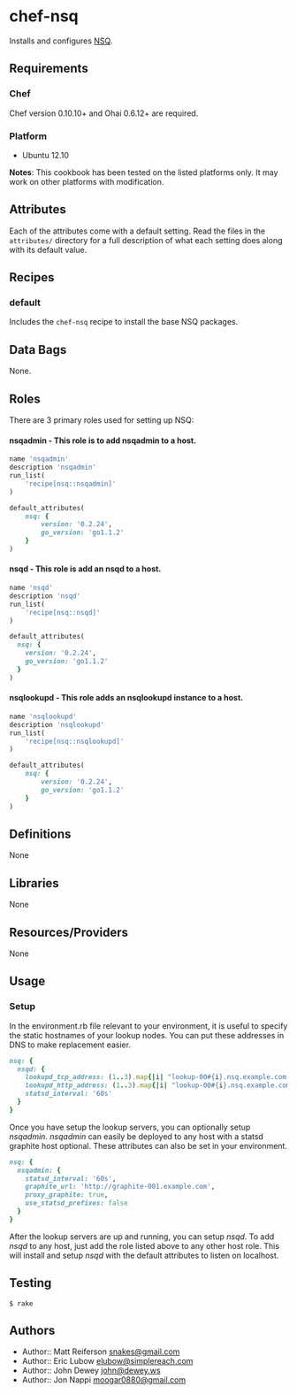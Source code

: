 chef-nsq
========
Installs and configures [NSQ](http://bitly.github.io/nsq).

Requirements
------------

### Chef
Chef version 0.10.10+ and Ohai 0.6.12+ are required.

### Platform
* Ubuntu 12.10

**Notes**: This cookbook has been tested on the listed platforms only. It may work on other platforms with modification.

Attributes
----------
Each of the attributes come with a default setting. Read the files in the `attributes/` directory for a full description of what each setting does along with its default value.

Recipes
-------
### default
Includes the `chef-nsq` recipe to install the base NSQ packages.

Data Bags
---------
None.

Roles
-----
There are 3 primary roles used for setting up NSQ:

#### nsqadmin - This role is to add nsqadmin to a host.

```ruby
name 'nsqadmin'
description 'nsqadmin'
run_list(
    'recipe[nsq::nsqadmin]'
)

default_attributes(
    nsq: {
        version: '0.2.24',
        go_version: 'go1.1.2'
    }
)
```

#### nsqd - This role is add an nsqd to a host.

```ruby
name 'nsqd'
description 'nsqd'
run_list(
    'recipe[nsq::nsqd]'
)

default_attributes(
  nsq: {
    version: '0.2.24',
    go_version: 'go1.1.2'
  }
)
```

#### nsqlookupd - This role adds an nsqlookupd instance to a host.

```ruby
name 'nsqlookupd'
description 'nsqlookupd'
run_list(
    'recipe[nsq::nsqlookupd]'
)

default_attributes(
    nsq: {
        version: '0.2.24',
        go_version: 'go1.1.2'
    }
)
```

Definitions
-----------
None

Libraries
---------
None

Resources/Providers
-------------------
None

Usage
-----

### Setup
In the environment.rb file relevant to your environment, it is useful to specify the static hostnames of your lookup nodes.  You can put these addresses in DNS to make replacement easier.

```ruby
nsq: {
  nsqd: {
    lookupd_tcp_address: (1..3).map{|i| "lookup-00#{i}.nsq.example.com:4160" },
    lookupd_http_address: (1..3).map{|i| "lookup-00#{i}.nsq.example.com:4161" },
    statsd_interval: '60s'
  }
}
```

Once you have setup the lookup servers, you can optionally setup _nsqadmin_.  _nsqadmin_ can easily be deployed to any host with a statsd graphite host optional. These attributes can also be set in your environment.

```ruby
nsq: {
  nsqadmin: {
    statsd_interval: '60s',
    graphite_url: 'http://graphite-001.example.com',
    proxy_graphite: true,
    use_statsd_prefixes: false
  }
}
```

After the lookup servers are up and running, you can setup _nsqd_.  To add _nsqd_ to any host, just add the role listed above to any other host role.  This will install and setup _nsqd_ with the default attributes to listen on localhost.

Testing
-------

    $ rake

Authors
-------
- Author:: Matt Reiferson <snakes@gmail.com>
- Author:: Eric Lubow <elubow@simplereach.com>
- Author:: John Dewey <john@dewey.ws>
- Author:: Jon Nappi <moogar0880@gmail.com>
